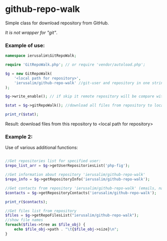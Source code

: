 # github-repo-walk

Simple class for download repository from GitHub.

_It is not wrapper for "git"_.

### Example of use:
```php
namespace ierusalim\GitRepoWalk;

require 'GitRepoWalk.php'; // or require 'vendor/autoload.php';

$g = new GitRepoWalk( 
    '<local path for repository>',
    'ierusalim/github-repo-walk' //git-user and repository in one string
);

$g->write_enable(); // if skip it remote repository will be compare with local

$stat = $g->gitRepoWalk(); //download all files from repository to local-path

print_r($stat);
```

Result: download files from this repository to &lt;local path for repository&gt;

### Example 2:

Use of various additional functions:
```php

//Get repositories list for specified user:
$repo_list_arr = $g->getUserRepositoriesList('php-fig');

//Get information about repository 'ierusalim/github-repo-walk'
$repo_info = $g->getRepositoryInfo('ierusalim/github-repo-walk');

//Get contacts from repository 'ierusalim/github-repo-walk' (emails, names, roles)
$contacts = $g->getRepositoryContacts('ierusalim/github-repo-walk');

print_r($contacts);

//Get files list from repository
$files = $g->getRepoFilesList("ierusalim/github-repo-walk");
//show file names
foreach($files->tree as $file_obj) {
    echo $file_obj->path . "\t{$file_obj->size}\n";
}

```
